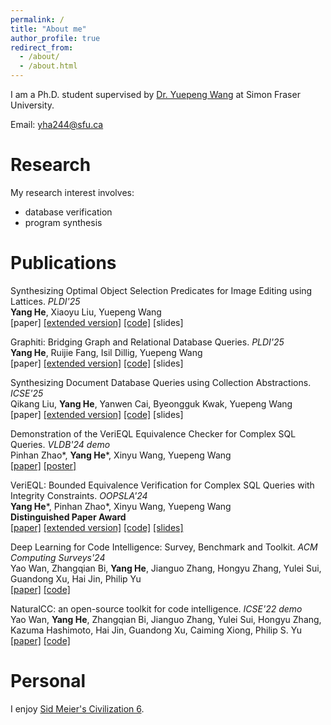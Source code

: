 ```yaml
---
permalink: /
title: "About me"
author_profile: true
redirect_from: 
  - /about/
  - /about.html
---
```

I am a Ph.D. student supervised by [Dr. Yuepeng Wang](https://www.cs.sfu.ca/~yuepeng/) at Simon Fraser University.

Email: yha244@sfu.ca

Research
============

My research interest involves:
- database verification
- program synthesis


Publications
============

Synthesizing Optimal Object Selection Predicates for Image Editing using Lattices. *PLDI'25* <br>
**Yang He**, Xiaoyu Liu, Yuepeng Wang <br>
[paper] [[extended version]](https://arxiv.org/pdf/2504.03155) [[code]](https://github.com/simpl-group/ManiRender-artifact-evaluation) [slides]

Graphiti: Bridging Graph and Relational Database Queries. *PLDI'25* <br>
**Yang He**, Ruijie Fang, Isil Dillig, Yuepeng Wang <br>
[paper] [[extended version]](https://arxiv.org/pdf/2504.03182) [[code]](https://github.com/simpl-group/Graphiti-artifact-evaluation) [slides]

Synthesizing Document Database Queries using Collection Abstractions. *ICSE'25* <br>
Qikang Liu, **Yang He**, Yanwen Cai, Byeongguk Kwak, Yuepeng Wang <br>
[paper] [[extended version]](https://arxiv.org/pdf/2412.06102) [[code]](https://github.com/simpl-group/nosdaq) [slides]

Demonstration of the VeriEQL Equivalence Checker for Complex SQL Queries. *VLDB'24 demo* <br>
Pinhan Zhao\*, **Yang He**\*, Xinyu Wang, Yuepeng Wang <br>
[[paper]](https://dl.acm.org/doi/10.14778/3685800.3685894) [[poster]](assets/files/VLDB_onsite.pptx)

VeriEQL: Bounded Equivalence Verification for Complex SQL Queries with Integrity Constraints. *OOPSLA'24* <br>
**Yang He**\*, Pinhan Zhao\*, Xinyu Wang, Yuepeng Wang <br>
**Distinguished Paper Award** <br>
[[paper]](https://dl.acm.org/doi/10.1145/3649849) [[extended version]](https://arxiv.org/pdf/2403.03193) [[code]](https://github.com/VeriEQL/VeriEQL) [[slides]](assets/files/VeriEQL_OOPSLA24.key) <br>

Deep Learning for Code Intelligence: Survey, Benchmark and Toolkit. *ACM Computing Surveys'24* <br>
Yao Wan, Zhangqian Bi, **Yang He**, Jianguo Zhang, Hongyu Zhang, Yulei Sui, Guandong Xu, Hai Jin, Philip Yu <br>
[[paper]](https://dl.acm.org/doi/10.1145/3664597) [[code]](https://github.com/CGCL-codes/naturalcc) <br>

NaturalCC: an open-source toolkit for code intelligence. *ICSE'22 demo* <br>
Yao Wan, **Yang He**, Zhangqian Bi, Jianguo Zhang, Yulei Sui, Hongyu Zhang, Kazuma Hashimoto, Hai Jin, Guandong Xu, Caiming Xiong, Philip S. Yu  <br>
[[paper]](https://dl.acm.org/doi/abs/10.1145/3510454.3516863) [[code]](https://github.com/CGCL-codes/naturalcc) <br>


Personal
============

I enjoy [Sid Meier's Civilization 6](https://store.steampowered.com/app/289070/Sid_Meiers_Civilization_VI/).